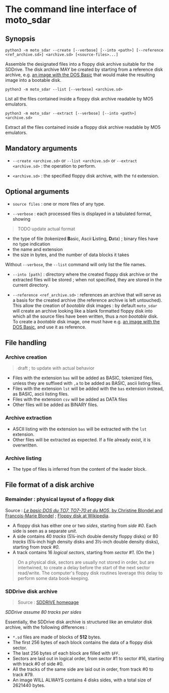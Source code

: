 # The command line interface of moto_sdar

## Synopsis

```
python3 -m moto_sdar --create [--verbose] [--into <path>] [--reference <ref_archive.sd>] <archive.sd> [<source-files>...]
```

Assemble the designated files into a floppy disk archive suitable for the SDDrive. The disk archive MAY be created by starting from a reference disk archive, e.g. [an image with the DOS Basic](http://dcmoto.free.fr/programmes/dos-3.5/index.html) that would make the resulting image into a bootable disk.

```
python3 -m moto_sdar --list [--verbose] <archive.sd>
```

List all the files contained inside a floppy disk archive readable by MO5 emulators.

```
python3 -m moto_sdar --extract [--verbose] [--into <path>] <archive.sd>
```

Extract all the files contained inside a floppy disk archive readable by MO5 emulators.

## Mandatory arguments

* `--create <archive.sd>` or `--list <archive.sd>` or `--extract <archive.sd>` : the operation to perform.

* `<archive.sd>` : the specified floppy disk archive, with the `fd` extension.

## Optional arguments

* `source files` : one or more files of any type.

* `--verbose` : each processed files is displayed in a tabulated format, showing

> TODO update actual format

  * the type of file (tokenized **B**asic, Ascii **L**isting, **D**ata) ; binary files have no type indication
  * the name and extension
  * the size in bytes, and the number of data blocks it takes

  Without `--verbose`, the `--list` command will only list the file names.

* `--into [path]` : directory where the created floppy disk archive or the extracted files will be stored ; when not specified, they are stored in the current directory.

* `--reference <ref_archive.sd>` : references an archive that will serve as a basis for the created archive (the reference archive is left untouched). This allow the creation of _bootable_ disk images : by default `moto_sdar` will create an archive looking like a blank formatted floppy disk into which all the source files have been written, thus a _non bootable_ disk. To create a _bootable_ disk image, one must have e.g. [an image with the DOS Basic](http://dcmoto.free.fr/programmes/dos-3.5/index.html), and use it as reference.

## File handling

### Archive creation

> draft ; to update with actual behavior

* Files with the extension `bas` will be added as BASIC, tokenized files, unless they are suffixed with `,a` to be added as BASIC, ascii listing files.
* Files with the extension `lst` will be added with the `bas` extension instead, as BASIC, ascii listing files.
* Files with the extension `csv` will be added as DATA files
* Other files will be added as BINARY files.

### Archive extraction

* ASCII listing with the extension `bas` will be extracted with the `lst` extension.
* Other files will be extracted as expected. If a file already exist, it is overwritten.

### Archive listing

* The type of files is inferred from the content of the leader block.

## File format of a disk archive

### Remainder : physical layout of a floppy disk

Source : [_Le basic DOS du TO7, TO7-70 et du MO5_, by Christine Blondel and François-Marie Blondel](http://dcmoto.free.fr/documentation/basicdos/index.html) ; [Floppy disk at Wikipedia](https://en.wikipedia.org/wiki/Floppy_disk).

* A floppy disk has either one or two _sides_, starting from _side #0_. Each side is seen as a separate _unit_.
* A side contains 40 _tracks_ (5¼-inch double density floppy disks) or 80 _tracks_ (5¼-inch high density disks and 3½-inch double density disks), starting from _track #0_.
* A track contains 16 _logical sectors_, starting from _sector #1_. (On the )

> On a physical disk, sectors are usually not stored in order, but are intertwined, to create a delay before the start of the next sector read/write. The computer's floppy disk routines leverage this delay to perform some data book-keeping.

### SDDrive disk archive

> Source : [SDDRIVE homepage](http://dcmoto.free.fr/bricolage/sddrive/index.html)

_SDDrive assume 80 tracks per sides_

Essentially, the SDDrive disk archive is structured like an emulator disk archive, with the following differences :

* `*.sd` files are made of blocks of **512** bytes.
* The first 256 bytes of each block contains the data of a floppy disk sector.
* The last 256 bytes of each block are filled with `$FF`.
* Sectors are laid out in logical order, from sector #1 to sector #16, starting with track #0 of side #0. 
* All the tracks of the same side are laid out in order, from track #0 to track #79. 
* An image WILL ALWAYS contains 4 disks sides, with a total size of 2621440 bytes.